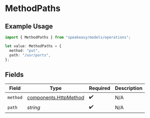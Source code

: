 # MethodPaths

## Example Usage

```typescript
import { MethodPaths } from "speakeasy/models/operations";

let value: MethodPaths = {
  method: "put",
  path: "/usr/ports",
};
```

## Fields

| Field                                                          | Type                                                           | Required                                                       | Description                                                    |
| -------------------------------------------------------------- | -------------------------------------------------------------- | -------------------------------------------------------------- | -------------------------------------------------------------- |
| `method`                                                       | [components.HttpMethod](../../models/components/httpmethod.md) | :heavy_check_mark:                                             | N/A                                                            |
| `path`                                                         | *string*                                                       | :heavy_check_mark:                                             | N/A                                                            |